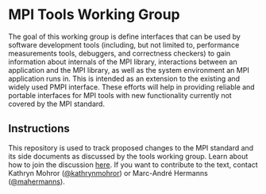 MPI Tools Working Group
=======================

The goal of this working group is define interfaces that can be used by software development tools (including, but not limited to, performance measurements tools, debuggers, and correctness checkers) to gain information about internals of the MPI library, interactions between an application and the MPI library, as well as the system environment an MPI application runs in. This is intended as an extension to the existing and widely used PMPI interface. These efforts will help in providing reliable and portable interfaces for MPI tools with new functionality currently not covered by the MPI standard.

Instructions
------------

This repository is used to track proposed changes to the MPI standard and its side documents as discussed by the tools working group.
Learn about how to join the discussion [here](https://github.com/mpiwg-tools/tools-issues/wiki).
If you want to contribute to the text, contact Kathryn Mohror ([@kathrynmohror](https://github.com/kathrynmohror)) or Marc-André Hermanns ([@mahermanns](https://github.com/mahermanns)).
